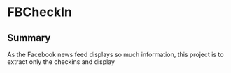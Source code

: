 FBCheckIn
=========

## Summary

As the Facebook news feed displays so much information, this project is to extract only the checkins and display
